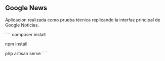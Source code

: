 

## Google News

Aplicacion realizada como prueba técnica replicando la interfaz principal de Google Noticias.

´´´´
composer install

npm install

php artisan serve
´´´´
